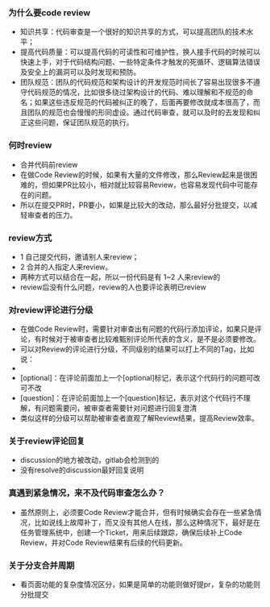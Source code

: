 ### 为什么要code review
- 知识共享：代码审查是一个很好的知识共享的方式，可以提高团队的技术水平；
- 提高代码质量：可以提高代码的可读性和可维护性，换人接手代码的时候可以快速上手，对于代码结构问题、一些特定条件才触发的死循环、逻辑算法错误及安全上的漏洞可以及时发现和预防。
- 团队规范：团队的代码规范和架构设计的开发规范时间长了容易出现很多不遵守代码规范的情况，比如很多绕过架构设计的代码、难以理解和不规范的命名；如果这些违反规范的代码被纠正的晚了，后面再要修改就成本很高了，而且团队的规范也会慢慢的形同虚设。通过代码审查，就可以及时的去发现和纠正这些问题，保证团队规范的执行。

### 何时review
- 合并代码前review
- 在做Code Review的时候，如果有大量的文件修改，那么Review起来是很困难的，但如果PR比较小，相对就比较容易Review，也容易发现代码中可能存在的问题。
- 所以在提交PR时，PR要小，如果是比较大的改动，那么最好分批提交，以减轻审查者的压力。

### review方式
- 1 自己提交代码，邀请别人来review；
- 2 合并的人指定人来review。
- 两种方式可以结合在一起，所以一份代码是有 1~2 人来review的
- review后没有什么问题，review的人也要评论表明已review

### 对review评论进行分级
- 在做Code Review时，需要针对审查出有问题的代码行添加评论，如果只是评论，有时候对于被审查者比较难甄别评论所代表的含义，是不是必须要修改。
- 可以对Review的评论进行分级，不同级别的结果可以打上不同的Tag，比如说：
- [blocker]: 在评论前面加上一个[blocker]标记，表示这个代码行的问题必须要修改
- [optional]：在评论前面加上一个[optional]标记，表示这个代码行的问题可改可不改
- [question]：在评论前面加上一个[question]标记，表示对这个代码行不理解，有问题需要问，被审查者需要针对问题进行回复澄清
- 类似这样的分级可以帮助被审查者直观了解Review结果，提高Review效率。

### 关于review评论回复
- discussion的地方被改动，gitlab会检测到的
- 没有resolve的discussion最好回复说明

### 真遇到紧急情况，来不及代码审查怎么办？ 
- 虽然原则上，必须要Code Review才能合并，但有时候确实会存在一些紧急情况，比如说线上故障补丁，而又没有其他人在线，那么这种情况下，最好是在任务管理系统中，创建一个Ticket，用来后续跟踪，确保后续补上Code Review，并对Code Review结果有后续的代码更新。

### 关于分支合并周期
- 看页面功能的复杂度情况区分，如果是简单的功能则做好提pr，复杂的功能则分批提交